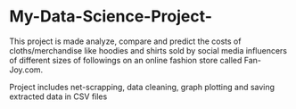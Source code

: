 # My-Data-Science-Project-
This project is made analyze, compare and predict the costs of cloths/merchandise like hoodies and shirts sold by social media influencers of different sizes of followings on an online fashion store called Fan-Joy.com. 

Project includes net-scrapping, data cleaning, graph plotting and saving extracted data in CSV files
